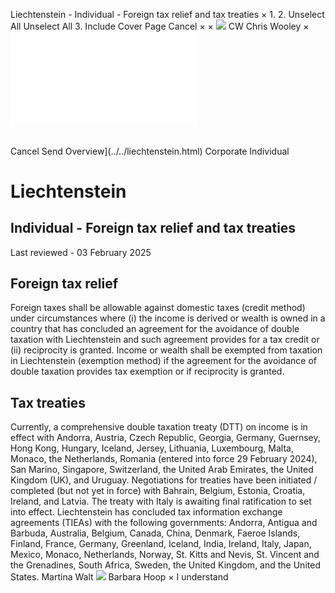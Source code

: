 Liechtenstein - Individual - Foreign tax relief and tax treaties
×
1.
2.
Unselect All
Unselect All
3.
Include Cover Page
Cancel
×
×
![](../../-/media/world-wide-tax-summaries/attachments/global---chris-wooley.ashx%3Frev=ac5e5f3223b34096b1afc2a6009c7320&revision=ac5e5f32-23b3-4096-b1af-c2a6009c7320&hash=859B7ADC84DC2CBEC9760E9E6EE7DE6D0A8BFCDF)
CW
Chris Wooley
×
![](foreign-tax-relief-and-tax-treaties.html)
######
Cancel
Send
Overview](../../liechtenstein.html)
Corporate
Individual
# Liechtenstein
## Individual - Foreign tax relief and tax treaties
Last reviewed - 03 February 2025
## Foreign tax relief
Foreign taxes shall be allowable against domestic taxes (credit method) under circumstances where (i) the income is derived or wealth is owned in a country that has concluded an agreement for the avoidance of double taxation with Liechtenstein and such agreement provides for a tax credit or (ii) reciprocity is granted. Income or wealth shall be exempted from taxation in Liechtenstein (exemption method) if the agreement for the avoidance of double taxation provides tax exemption or if reciprocity is granted.
## Tax treaties
Currently, a comprehensive double taxation treaty (DTT) on income is in effect with Andorra, Austria, Czech Republic, Georgia, Germany, Guernsey, Hong Kong, Hungary, Iceland, Jersey, Lithuania, Luxembourg, Malta, Monaco, the Netherlands, Romania (entered into force 29 February 2024), San Marino, Singapore, Switzerland, the United Arab Emirates, the United Kingdom (UK), and Uruguay.
Negotiations for treaties have been initiated / completed (but not yet in force) with Bahrain, Belgium, Estonia, Croatia, Ireland, and Latvia. The treaty with Italy is awaiting final ratification to set into effect.
Liechtenstein has concluded tax information exchange agreements (TIEAs) with the following governments: Andorra, Antigua and Barbuda, Australia, Belgium, Canada, China, Denmark, Faeroe Islands, Finland, France, Germany, Greenland, Iceland, India, Ireland, Italy, Japan, Mexico, Monaco, Netherlands, Norway, St. Kitts and Nevis, St. Vincent and the Grenadines, South Africa, Sweden, the United Kingdom, and the United States.
Martina Walt
![](../../-/media/world-wide-tax-summaries/liechtensteinmato-bubalovicbarbarahooppng20210115041103315.ashx%3Frev=6bbc5cb0d0554e47945570076b12c2a3&revision=6bbc5cb0-d055-4e47-9455-70076b12c2a3&hash=F1269856891D4CC49060A0F2D7AE0C0C3FBEDB2B)
Barbara Hoop
×
I understand